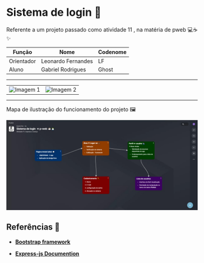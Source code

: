 # Sistema de login 🔐
Referente a um projeto passado como atividade 11 , na matéria de pweb 💻☕✨

 Função | Nome | Codenome |
|--------|------|----------|
| Orientador | Leonardo Fernandes | LF|
| Aluno | Gabriel Rodrigues | Ghost |

<hr>

<table>
  <tr>
    <td><img src="https://miro.medium.com/v2/resize:fit:640/format:webp/0*JSnLvAWiph-GRILo.png" alt="Imagem 1" width="90" height="60"></td>
    <td><img src="https://www2.ifal.edu.br/acesso-a-sistemas/logo2.png/@@images/image.png" alt="Imagem 2" width="90" height="60"></td>
  </tr>
</table>

<hr>
 Mapa de ilustração do funcionamento do projeto 🖼 <br>

![aaaaaaa](./img/mapa-projeto11.jpg)


## Referências 📌
- **[Bootstrap framework](https://getbootstrap.com/)**

- **[Express-js Documention](https://expressjs.com/)**

